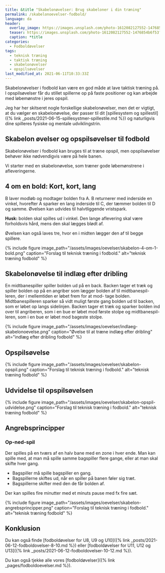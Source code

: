 ```yaml
---
title: &title "Skabelonøvelser: Brug skabeloner i din træning"
permalink: /skabelonoevelser-fodbold/
language: da
header:
  overlay_image: https://images.unsplash.com/photo-1612082127552-1476854b6f53?ixid=MnwxMjA3fDB8MHxwaG90by1wYWdlfHx8fGVufDB8fHx8&ixlib=rb-1.2.1&auto=format&fit=crop&h=600&w=1200&q=10
  teaser: https://images.unsplash.com/photo-1612082127552-1476854b6f53?ixid=MnwxMjA3fDB8MHxwaG90by1wYWdlfHx8fGVufDB8fHx8&ixlib=rb-1.2.1&auto=format&fit=crop&h=300&w=400&q=10
  caption: *title
categories:
  - Fodboldøvelser
tags:
  - teknisk træning
  - taktisk træning
  - skabelonøvelser
  - opspilsøvelser
last_modified_at: 2021-06-11T10:33:33Z
---
```


Skabelonøvelser i fodbold kan være en god måde at lave taktisk træning på. I opspilsøvelser får du stillet spillerne op på faste positioner og kan arbejde med løbemønstre i jeres opspil.

Jeg har her skitseret nogle forskellige skabelonøvelser, men det er vigtigt, at du vælger en skabelonøvelse, der passer til dit [spillesystem og spillestil]({% link _posts/2021-06-15-spillesystmer-spillestile.md %}) og naturligvis dine spilleres fysiske og mentale udviklingstrin.

## Skabelon øvelser og opspilsøvelser til fodbold

Skabelonøvelser i fodbold kan bruges til at træne opspil, men opspilsøvelser behøver ikke nødvendigvis være på hele banen.

Vi starter med en skabelonøvelse, som træner gode løbemønstrene i afleveringerne.

## 4 om en bold: Kort, kort, lang

B laver modløb og modtager bolden fra A. B returnerer med inderside  en vinkel, hvorefter A sparker en lang inderside til C, der tæmmer bolden til D og samme.
Øvelsen kan udvides til halvtliggende vristspark.

**Husk:** bolden skal spilles ud i vinkel. Den lange aflevering skal være forholdsvis hård, mens den skal lægges blødt af.

Øvelsen kan også laves tre, hvor en i midten lægger den af til begge spillere.

{% include figure image_path="/assets/images/oevelser/skabelon-4-om-1-bold.png" caption="Forslag til teknisk træning i fodbold." alt="teknisk træning fodbold" %}

## Skabelonøvelse til indlæg efter dribling

En midtbanespiller spiller bolden ud på en back.
Backen tager et træk og spiller bolden op på en
angriber som lægger bolden af til midtbanespil-
leren, der i mellemtiden er løbet frem for at mod-
tage bolden. Midtbanespilleren sparker så vidt
muligt første gang bolden ud til backen, som er
løbet op langs sidelinjen. Backen tager et træk og
sparker bolden ind over til angriberen, som i en
bue er løbet mod første stolpe og midtbanespil-
leren, som i en bue er løbet mod bageste stolpe.

{% include figure image_path="/assets/images/oevelser/indlaeg-skabelonoevelse.png" caption="Øvelse til at træne indlæg efter dribling" alt="indlæg efter dribling fodbold" %}

## Opspilsøvelse

{% include figure image_path="/assets/images/oevelser/skabelon-opspil.png" caption="Forslag til teknisk træning i fodbold." alt="teknisk træning fodbold" %}

## Udvidelse til opspilsøvelsen

{% include figure image_path="/assets/images/oevelser/skabelon-opspil-udvidelse.png" caption="Forslag til teknisk træning i fodbold." alt="teknisk træning fodbold" %}

## Angrebsprincipper

### Op-ned-spil

Der spilles på en tværs af en halv bane med en zone i hver ende. Man kan spille med, at man må spille samme bagspiller flere gange, eller at man skal skifte hver gang.

- Bagspiller må spille bagspiller en gang.
- Bagspillerne skiftes ud, når en spiller på banen føler sig træt.
- Bagspillerne skifter med den de får bolden af.

Der kan spilles fire minutter med et minuts pause med fx fire sæt.

{% include figure image_path="/assets/images/oevelser/skabelon-angrebsprincipper.png" caption="Forslag til teknisk træning i fodbold." alt="teknisk træning fodbold" %}

## Konklusion

Du kan også finde [fodboldøvelser for U8, U9 og U10]({% link _posts/2021-06-12-fodboldovelser-8-10.md %}) eller [fodboldøvelser for U11, U12 og U13]({% link _posts/2021-06-12-fodboldovelser-10-12.md %}).

Du kan også tjekke alle vores [fodboldøvelser]({% link _pages/fodboldoevelser.md %}).

